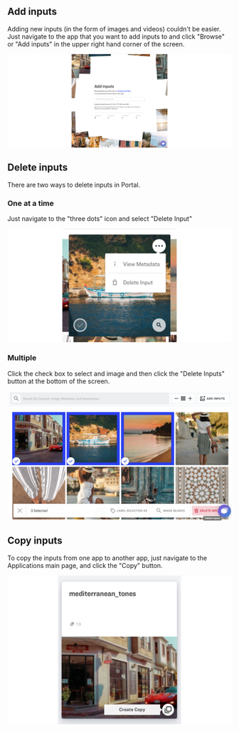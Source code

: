 ## Add inputs
Adding new inputs (in the form of images and videos) couldn't be easier. Just navigate to the app that you want to add inputs to and click "Browse" or "Add inputs" in the upper right hand corner of the screen.

![image](/images/Add_inputs.jpg)

## Delete inputs
There are two ways to delete inputs in Portal.
### One at a time
Just navigate to the "three dots" icon and select "Delete Input"

![image](/images/delete_three_dots.jpg)

### Multiple
Click the check box to select and image and then click the "Delete Inputs" button at the bottom of the screen. 

![image](/images/delete_multiple.jpg)

## Copy inputs
To copy the inputs from one app to another app, just navigate to the Applications main page, and click the "Copy" button.

![image](/images/create_a_copy.jpg)
